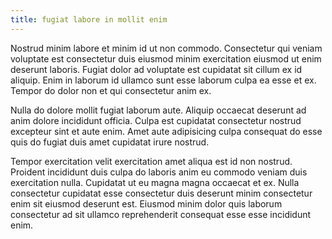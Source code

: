 ```yaml
---
title: fugiat labore in mollit enim
---
```


Nostrud minim labore et minim id ut non commodo. Consectetur qui veniam voluptate est consectetur duis eiusmod minim exercitation eiusmod ut enim deserunt laboris. Fugiat dolor ad voluptate est cupidatat sit cillum ex id aliquip. Enim in laborum id ullamco sunt esse laborum culpa ea esse et ex. Tempor do dolor non et qui consectetur anim ex.

Nulla do dolore mollit fugiat laborum aute. Aliquip occaecat deserunt ad anim dolore incididunt officia. Culpa est cupidatat consectetur nostrud excepteur sint et aute enim. Amet aute adipisicing culpa consequat do esse quis do fugiat duis amet cupidatat irure nostrud.

Tempor exercitation velit exercitation amet aliqua est id non nostrud. Proident incididunt duis culpa do laboris anim eu commodo veniam duis exercitation nulla. Cupidatat ut eu magna magna occaecat et ex. Nulla consectetur cupidatat esse consectetur duis deserunt minim consectetur enim sit eiusmod deserunt est. Eiusmod minim dolor quis laborum consectetur ad sit ullamco reprehenderit consequat esse esse incididunt enim.
